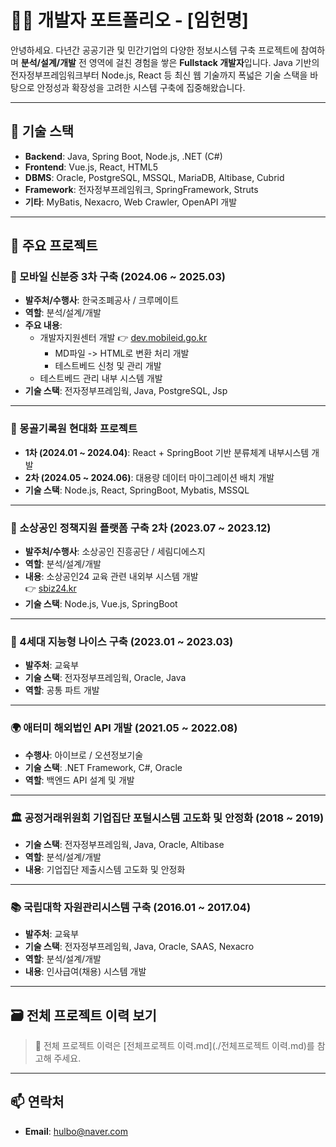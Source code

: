 # 👨‍💻 개발자 포트폴리오 - [임헌명]

안녕하세요. 다년간 공공기관 및 민간기업의 다양한 정보시스템 구축 프로젝트에 참여하며 **분석/설계/개발** 전 영역에 걸친 경험을 쌓은 **Fullstack 개발자**입니다. Java 기반의 전자정부프레임워크부터 Node.js, React 등 최신 웹 기술까지 폭넓은 기술 스택을 바탕으로 안정성과 확장성을 고려한 시스템 구축에 집중해왔습니다.

---

## 🔧 기술 스택

- **Backend**: Java, Spring Boot, Node.js, .NET (C#)
- **Frontend**: Vue.js, React, HTML5
- **DBMS**: Oracle, PostgreSQL, MSSQL, MariaDB, Altibase, Cubrid
- **Framework**: 전자정부프레임워크, SpringFramework, Struts
- **기타**: MyBatis, Nexacro, Web Crawler, OpenAPI 개발

---

## 🧩 주요 프로젝트

### 📱 모바일 신분증 3차 구축 (2024.06 ~ 2025.03)
- **발주처/수행사**: 한국조폐공사 / 크루메이트
- **역할**: 분석/설계/개발
- **주요 내용**:
  - 개발자지원센터 개발 👉 [dev.mobileid.go.kr](https://dev.mobileid.go.kr)
    - MD파일 -> HTML로 변환 처리 개발
    - 테스트베드 신청 및 관리 개발
  - 테스트베드 관리 내부 시스템 개발
- **기술 스택**: 전자정부프레임웍, Java, PostgreSQL, Jsp

---

### 📁 몽골기록원 현대화 프로젝트
- **1차 (2024.01 ~ 2024.04)**: React + SpringBoot 기반 분류체계 내부시스템 개발
- **2차 (2024.05 ~ 2024.06)**: 대용량 데이터 마이그레이션 배치 개발
- **기술 스택**: Node.js, React, SpringBoot, Mybatis, MSSQL

---

### 🧾 소상공인 정책지원 플랫폼 구축 2차 (2023.07 ~ 2023.12)
- **발주처/수행사**: 소상공인 진흥공단 / 세림디에스지
- **역할**: 분석/설계/개발
- **내용**: 소상공인24 교육 관련 내외부 시스템 개발  
  👉 [sbiz24.kr](https://www.sbiz24.kr)
- **기술 스택**: Node.js, Vue.js, SpringBoot

---

### 🧠 4세대 지능형 나이스 구축 (2023.01 ~ 2023.03)
- **발주처**: 교육부
- **기술 스택**: 전자정부프레임웍, Oracle, Java
- **역할**: 공통 파트 개발

---

### 🌍 애터미 해외법인 API 개발 (2021.05 ~ 2022.08)
- **수행사**: 아이브로 / 오션정보기술
- **기술 스택**: .NET Framework, C#, Oracle
- **역할**: 백엔드 API 설계 및 개발

---

### 🏛 공정거래위원회 기업집단 포털시스템 고도화 및 안정화 (2018 ~ 2019)
- **기술 스택**: 전자정부프레임웍, Java, Oracle, Altibase
- **역할**: 분석/설계/개발
- **내용**: 기업집단 제출시스템 고도화 및 안정화

---

### 📚 국립대학 자원관리시스템 구축 (2016.01 ~ 2017.04)
- **발주처**: 교육부
- **기술 스택**: 전자정부프레임웍, Java, Oracle, SAAS, Nexacro
- **역할**: 분석/설계/개발
- **내용**: 인사급여(채용) 시스템 개발

---

## 🗃 전체 프로젝트 이력 보기
> 📄 전체 프로젝트 이력은 [전체프로젝트 이력.md](./전체프로젝트 이력.md)를 참고해 주세요.

---
## 📫 연락처
- **Email**: hulbo@naver.com

